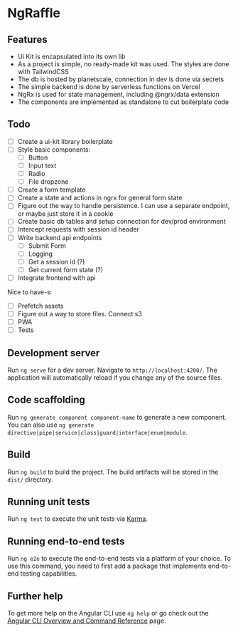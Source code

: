 # NgRaffle

## Features

* Ui Kit is encapsulated into its own lib
* As a project is simple, no ready-made kit was used. The styles are done with TailwindCSS
* The db is hosted by planetscale, connection in dev is done via secrets
* The simple backend is done by serverless functions on Vercel
* NgRx is used for state management, including @ngrx/data extension
* The components are implemented as standalone to cut boilerplate code

## Todo 

- [ ] Create a ui-kit library boilerplate
- [ ] Style basic components: 
  - [ ] Button
  - [ ] Input text
  - [ ] Radio
  - [ ] File dropzone
- [ ] Create a form template
- [ ] Create a state and actions in ngrx for general form state
- [ ] Figure out the way to handle persistence. I can use a separate endpoint, or maybe just store it in a cookie
- [ ] Create basic db tables and setup connection for dev/prod environment 
- [ ] Intercept requests with session id header
- [ ] Write backend api endpoints 
  - [ ] Submit Form 
  - [ ] Logging
  - [ ] Get a session id (?)
  - [ ] Get current form state (?)
- [ ] Integrate frontend with api

Nice to have-s:
- [ ] Prefetch assets
- [ ] Figure out a way to store files. Connect s3 
- [ ] PWA
- [ ] Tests

## Development server

Run `ng serve` for a dev server. Navigate to `http://localhost:4200/`. The application will automatically reload if you change any of the source files.

## Code scaffolding

Run `ng generate component component-name` to generate a new component. You can also use `ng generate directive|pipe|service|class|guard|interface|enum|module`.

## Build

Run `ng build` to build the project. The build artifacts will be stored in the `dist/` directory.

## Running unit tests

Run `ng test` to execute the unit tests via [Karma](https://karma-runner.github.io).

## Running end-to-end tests

Run `ng e2e` to execute the end-to-end tests via a platform of your choice. To use this command, you need to first add a package that implements end-to-end testing capabilities.

## Further help

To get more help on the Angular CLI use `ng help` or go check out the [Angular CLI Overview and Command Reference](https://angular.io/cli) page.
